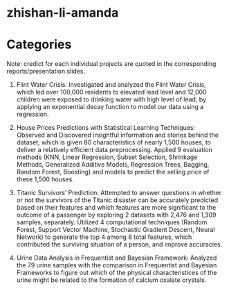 # zhishan-li-amanda
# Categories

Note: credict for each individual projects are quoted in the corresponding reports/presentation slides. 

1. Flint Water Crisis: 
Investigated and analyzed the Flint Water Crisis, which led over 100,000 residents to elevated lead level and 12,000 children were exposed to drinking water with high level of lead, by applying an exponential decay function to model our data using a regression.

2. House Prices Predictions with Statistical Learning Techniques:
Observed and Discovered insightful information and stories behind the dataset, which is given 80 characteristics of nearly 1,500 houses, to deliver a relatively efficient data preprocessing.
Applied 9 evaluation methods (KNN, Linear Regression, Subset Selection, Shrinkage Methods, Generalized Additive Models, Regression Trees, Bagging, Random Forest, Boosting) and models to predict the selling price of these 1,500 houses. 

3. Titanic Survivors’ Prediction:
Attempted to answer questions in whether or not the survivors of the Titanic disaster can be accurately predicted based on their features and which features are more significant to the outcome of a passenger by exploring 2 datasets with 2,476 and 1,309 samples, separately. 
Utilized 4 computational techniques (Random Forest, Support Vector Machine, Stochastic Gradient Descent, Neural Network) to generate the top 4 among 8 total features, which contributed the surviving situation of a person, and improve accuracies.

4. Urine Data Analysis in Frequentist and Bayesian Framework:
Analyzed the 79 urine samples with the comparison in Frequentist and Bayesian Frameworks to figure out which of the physical characteristices of the urine might be related to the formation of calcium oxalate crystals.

